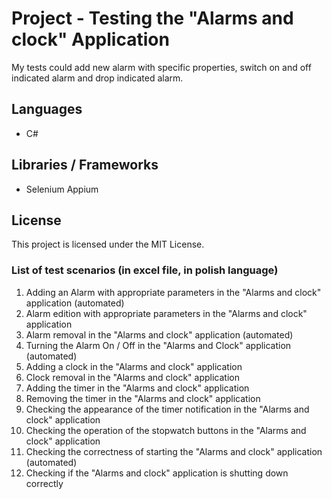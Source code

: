 # Project - Testing the "Alarms and clock" Application
My tests could add new alarm with specific properties, switch on and off indicated alarm and drop indicated alarm.

## Languages
* C#

## Libraries / Frameworks
* Selenium Appium

## License
This project is licensed under the MIT License.

### List of test scenarios (in excel file, in polish language)


1. Adding an Alarm with appropriate parameters in the "Alarms and clock" application (automated)
2. Alarm edition with appropriate parameters in the "Alarms and clock" application
3. Alarm removal in the "Alarms and clock" application (automated)
4. Turning the Alarm On / Off in the "Alarms and Clock" application (automated)
5. Adding a clock in the "Alarms and clock" application
6. Clock removal in the "Alarms and clock" application
7. Adding the timer in the "Alarms and clock" application
8. Removing the timer in the "Alarms and clock" application
9. Checking the appearance of the timer notification in the "Alarms and clock" application
10. Checking the operation of the stopwatch buttons in the "Alarms and clock" application
11. Checking the correctness of starting the "Alarms and clock" application (automated)
12. Checking if the "Alarms and clock" application is shutting down correctly

